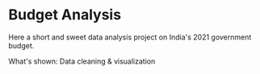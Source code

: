 # Budget Analysis
Here a short and sweet data analysis project on India's 2021 government budget. 

What's shown: Data cleaning & visualization 
